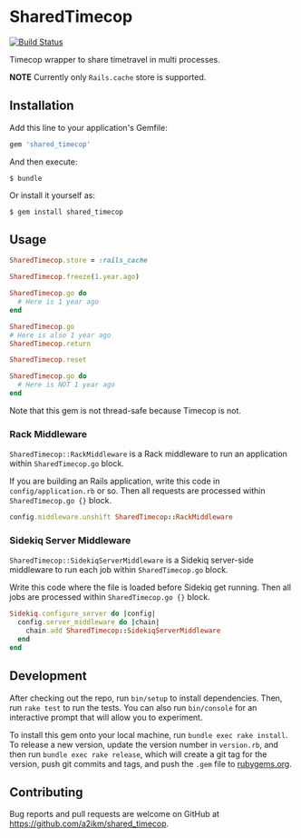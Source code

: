 # SharedTimecop

[![Build Status](https://travis-ci.org/a2ikm/shared_timecop.svg?branch=master)](https://travis-ci.org/a2ikm/shared_timecop)

Timecop wrapper to share timetravel in multi processes.

**NOTE** Currently only `Rails.cache` store is supported.

## Installation

Add this line to your application's Gemfile:

```ruby
gem 'shared_timecop'
```

And then execute:

    $ bundle

Or install it yourself as:

    $ gem install shared_timecop

## Usage

```ruby
SharedTimecop.store = :rails_cache

SharedTimecop.freeze(1.year.ago)

SharedTimecop.go do
  # Here is 1 year ago
end

SharedTimecop.go
# Here is also 1 year ago
SharedTimecop.return

SharedTimecop.reset

SharedTimecop.go do
  # Here is NOT 1 year ago
end
```

Note that this gem is not thread-safe because Timecop is not.

### Rack Middleware

`SharedTimecop::RackMiddleware` is a Rack middleware to run an application within `SharedTimecop.go` block.

If you are building an Rails application, write this code in `config/application.rb` or so.
Then all requests are processed within `SharedTimecop.go {}` block.

```ruby
config.middleware.unshift SharedTimecop::RackMiddleware
```

### Sidekiq Server Middleware

`SharedTimecop::SidekiqServerMiddleware` is a Sidekiq server-side middleware to run each job within `SharedTimecop.go` block.

Write this code where the file is loaded before Sidekiq get running.
Then all jobs are processed within `SharedTimecop.go {}` block.

```ruby
Sidekiq.configure_server do |config|
  config.server_middleware do |chain|
    chain.add SharedTimecop::SidekiqServerMiddleware
  end
end
```

## Development

After checking out the repo, run `bin/setup` to install dependencies. Then, run `rake test` to run the tests. You can also run `bin/console` for an interactive prompt that will allow you to experiment.

To install this gem onto your local machine, run `bundle exec rake install`. To release a new version, update the version number in `version.rb`, and then run `bundle exec rake release`, which will create a git tag for the version, push git commits and tags, and push the `.gem` file to [rubygems.org](https://rubygems.org).

## Contributing

Bug reports and pull requests are welcome on GitHub at https://github.com/a2ikm/shared_timecop.
